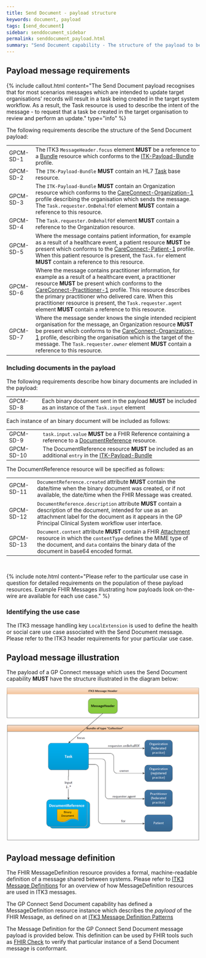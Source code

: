 ```yaml
---
title: Send Document - payload structure
keywords: document, payload
tags: [send_document]
sidebar: senddocument_sidebar
permalink: senddocument_payload.html
summary: "Send Document capability - The structure of the payload to be used for all use cases of the Send Document capability."
---
```


## Payload message requirements ##

{% include callout.html content="The Send Document payload recognises that for most scenarios messages which are intended to update target organisations' records will result in a task being created in the target system workflow. As a result, the Task resource is used to describe the intent of the message - to request that a task be created in the target organisation to review and perform an update." type="info" %}

The following requirements describe the structure of the Send Document payload:

<table class="requirement-box">
  <tr>
    <td>GPCM-SD-1</td>
    <td>The ITK3 <code>MessageHeader.focus</code> element <b>MUST</b> be a reference to a <a href="https://www.hl7.org/fhir/bundle.html">Bundle</a> resource which conforms to the <a href="https://fhir.nhs.uk/STU3/StructureDefinition/ITK-Payload-Bundle-1/_history/1.1">ITK-Payload-Bundle</a> profile.</td>
  </tr>
  <tr>
    <td>GPCM-SD-2</td>
    <td>The <code>ITK-Payload-Bundle</code> <b>MUST</b> contain an HL7 <a href="https://www.hl7.org/fhir/task.html">Task</a> base resource.</td>
  </tr>
  <tr>
    <td>GPCM-SD-3</td>
    <td>The <code>ITK-Payload-Bundle</code> <b>MUST</b> contain an Organization resource which conforms to the <a href="https://fhir.hl7.org.uk/STU3/StructureDefinition/CareConnect-Organization-1">CareConnect-Organization-1</a> profile describing the organisation which sends the message. The <code>Task.requester.OnBehalfOf</code> element <b>MUST</b> contain a reference to this resource.</td>
  </tr>
  <tr>
    <td>GPCM-SD-4</td>
    <td>The <code>Task.requester.OnBehalfOf</code> element <b>MUST</b> contain a reference to the Organization resource.</td>
  </tr>
  <tr>
    <td>GPCM-SD-5</td>
    <td>Where the message contains patient information, for example as a result of a healthcare event, a patient resource <b>MUST</b> be present which conforms to the <a href="https://fhir.hl7.org.uk/STU3/StructureDefinition/CareConnect-Patient-1">CareConnect-Patient-1</a> profile. When this patient resource is present, the <code>Task.for</code> element <b>MUST</b> contain a reference to this resource.</td>
  </tr>
  <tr>
    <td>GPCM-SD-6</td>
    <td>Where the message contains practitioner information, for example as a result of a healthcare event, a practitioner resource <b>MUST</b> be present which conforms to the <a href="https://fhir.hl7.org.uk/STU3/StructureDefinition/CareConnect-Practitioner-1">CareConnect-Practitioner-1</a> profile. This resource describes the primary practitioner who delivered care. When this practitioner resource is present, the <code>Task.requester.agent</code> element <b>MUST</b> contain a reference to this resource.</td>
  </tr>
  <tr>
    <td>GPCM-SD-7</td>
    <td>Where the message sender knows the single intended recipient organisation for the message, an Organization resource <b>MUST</b> be present which conforms to the <a href="https://fhir.hl7.org.uk/STU3/StructureDefinition/CareConnect-Organization-1">CareConnect-Organization-1</a> profile, describing the organisation which is the target of the message. The <code>Task.requester.owner</code> element <b>MUST</b> contain a reference to this resource.</td>
  </tr>
</table>


### Including documents in the payload ###

The following requirements describe how binary documents are included in the payload:

<table class="requirement-box">
  <tr>
    <td>GPCM-SD-8</td>
    <td>Each binary document sent in the payload <b>MUST</b> be included as an instance of the <code>Task.input</code> element</td>
  </tr>
</table>

Each instance of an binary document will be included as follows:

<table class="requirement-box">
  <tr>
    <td>GPCM-SD-9</td>
    <td><code>task.input.value</code> <b>MUST</b> be a FHIR Reference containing a reference to a <a href="https://www.hl7.org/fhir/documentreference.html">DocumentReference</a> resource.</td>
  </tr>
  <tr>
    <td>GPCM-SD-10</td>
    <td>The DocumentReference resource <b>MUST</b> be included as an additional <code>entry</code> in the <a href="https://fhir.nhs.uk/STU3/StructureDefinition/ITK-Payload-Bundle-1/_history/1.1">ITK-Payload-Bundle</a> </td>
  </tr>
</table>

The DocumentReference resource will be specified as follows:

<table class="requirement-box">
  <tr>
    <td>GPCM-SD-11</td>
    <td><code>DocumentReference.created</code> attribute <b>MUST</b> contain the date/time when the binary document was created, or if not available, the date/time when the FHIR Message was created.</td>
  </tr>
  <tr>
    <td>GPCM-SD-12</td>
    <td><code>DocumentReference.description</code> attribute <b>MUST</b> contain a description of the document, intended for use as an attachment label for the document as it appears in the GP Principal Clinical System workflow user interface.</td>
  </tr>
  <tr>
    <td>GPCM-SD-13</td>
    <td><code>Document.content</code> attribute <b>MUST</b> contain a FHIR <a href="https://www.hl7.org/fhir/datatypes.html#attachment">Attachment</a> resource in which the <code>contentType</code> defines the MIME type of the document, and <code>data</code> contains the binary data of the document in base64 encoded format.</td>
  </tr>
</table>

<br>

{% include note.html content="Please refer to the particular use case in question for detailed requirements on the population of these payload resources. Example FHIR Messages illustrating how payloads look on-the-wire are available for each use case." %} 

### Identifying the use case ###

The ITK3 message handling key `LocalExtension` is used to define the health or social care use case associated with the Send Document message. Please refer to the ITK3 header requirements for your particular use case.   


## Payload message illustration ##

The payload of a GP Connect message which uses the Send Document capability **MUST** have the structure illustrated in the diagram below:

![Send Document - Payload](images/senddocument/senddocument_payload.PNG) 

## Payload message definition ##

The FHIR MessageDefinition resource provides a formal, machine-readable definition of a message shared between systems. Please refer to [ITK3 Message Definitions](https://developer.nhs.uk/apis/itk3messagedistribution-2-5-0/explore_defs_overview.html) for an overview of how MessageDefinition resources are used in ITK3 messages.

The GP Connect Send Document capability has defined a MessageDefinition resource instance which describes the *payload* of the FHIR Message, as defined on at [ITK3 Message Definition Patterns](https://developer.nhs.uk/apis/itk3messagedistribution-2-5-0/explore_defs_overview.html#message-definition-patterns)

The Message Definition for the GP Connect Send Document message payload is provided below. This definition can be used by FHIR tools such as [FHIR Check](http://clarotech.co.uk/products/tool-fhir-check/) to verify that particular instance of a Send Document message is conformant. 

<script src="https://gist.github.com/briandiggle/b0a11ccc49ad81f2f7a9edec88d8c10f.js"></script>